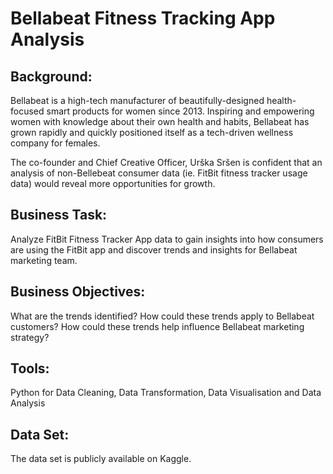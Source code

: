 # Bellabeat Fitness Tracking App Analysis
## Background:
Bellabeat is a high-tech manufacturer of beautifully-designed health-focused smart products for women since 2013. Inspiring and empowering women with knowledge about their own health and habits, Bellabeat has grown rapidly and quickly positioned itself as a tech-driven wellness company for females.

The co-founder and Chief Creative Officer, Urška Sršen is confident that an analysis of non-Bellebeat consumer data (ie. FitBit fitness tracker usage data) would reveal more opportunities for growth.

## Business Task:
Analyze FitBit Fitness Tracker App data to gain insights into how consumers are using the FitBit app and discover trends and insights for Bellabeat marketing team.

## Business Objectives:
What are the trends identified?
How could these trends apply to Bellabeat customers?
How could these trends help influence Bellabeat marketing strategy?

## Tools:
Python for Data Cleaning, Data Transformation, Data Visualisation and Data Analysis

## Data Set:
The data set is publicly available on Kaggle.
